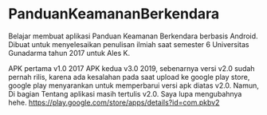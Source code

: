# PanduanKeamananBerkendara
Belajar membuat aplikasi Panduan Keamanan Berkendara berbasis Android. 
Dibuat untuk menyelesaikan penulisan ilmiah saat semester 6 Universitas Gunadarma tahun 2017 untuk Ales K. 

APK pertama v1.0 2017
APK kedua v3.0 2019, sebenarnya versi v2.0 sudah pernah rilis, karena ada kesalahan pada saat upload ke google play store, google play menyarankan untuk memperbarui versi apk diatas v2.0. Namun, Di bagian Tentang aplikasi masih tertulis v2.0. Saya lupa mengubahnya hehe.
https://play.google.com/store/apps/details?id=com.pkbv2
